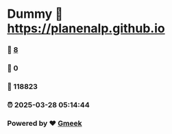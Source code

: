 # Dummy :link: https://planenalp.github.io 
### :page_facing_up: [8](https://planenalp.github.io/tag.html) 
### :speech_balloon: 0 
### :hibiscus: 118823 
### :alarm_clock: 2025-03-28 05:14:44 
### Powered by :heart: [Gmeek](https://github.com/Meekdai/Gmeek)
